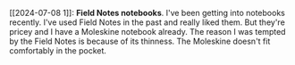 [[2024-07-08 1]]: **Field Notes notebooks**. I've been getting into notebooks recently. I've used Field Notes in the past and really liked them. But they're pricey and I have a Moleskine notebook already. The reason I was tempted by the Field Notes is because of its thinness. The Moleskine doesn't fit comfortably in the pocket.